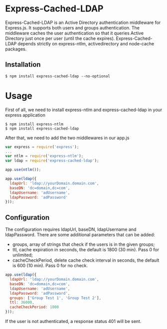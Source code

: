 Express-Cached-LDAP
========================

Express-Cached-LDAP is an Active Directory authentication middleware for Express.js. It supports both users and groups authentication. 
The middleware caches the user authentication so that it queries Active Directory just once per user (until the cache expires).
Express-Cached-LDAP depends strictly on express-ntlm, activedirectory and node-cache packages.

## Installation
    $ npm install express-cached-ldap --no-optional
    
# Usage

First of all, we need to install express-ntlm and express-cached-ldap in your express application

    $ npm install express-ntlm
    $ npm install express-cached-ldap

After that, we need to add the two middlewares in our app.js

```js
var express = require('express');
...
var ntlm = require('express-ntlm');
var ldap = require('express-cached-ldap');

app.use(ntlm());

app.use(ldap({
  ldapUrl: 'ldap://yourDomain.domain.com',
  baseDN: 'dc=domain,dc=com',
  ldapUsername: 'adUsername',
  ldapPassword: 'adPassword'
}));
```

## Configuration

The configuration requires ldapUrl, baseDN, ldapUsername and ldapPassword.
There are some additional parameters that can be added:
- groups, array of strings that check if the users is in the given groups;
- ttl, cache expiration in seconds, the default is 1800 (30 min). Pass 0 for unlimited;
- cacheCheckPeriod, delete cache check interval in seconds, the default is 600 (10 min). Pass 0 for no check.

```js
app.use(ldap({
  ldapUrl: 'ldap://yourDomain.domain.com',
  baseDN: 'dc=domain,dc=com',
  ldapUsername: 'adUsername',
  ldapPassword: 'adPassword',
  groups: ['Group Test 1', 'Group Test 2'],
  ttl: 36000,
  cacheCheckPeriod: 1000
}));
```

If the user is not authenticated, a response status 401 will be sent.